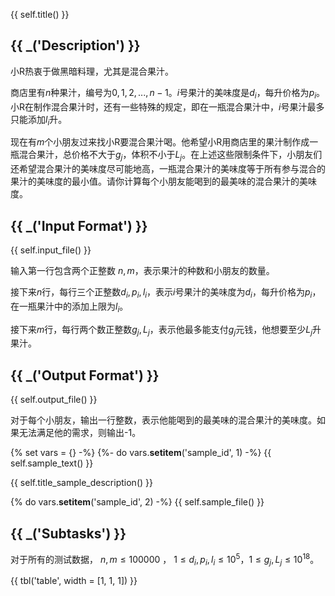 {{ self.title() }}

## {{ _('Description') }}

小R热衷于做黑暗料理，尤其是混合果汁。

商店里有$n$种果汁，编号为$0,1,2,...,n-1$。$i$号果汁的美味度是$d_i$，每升价格为$p_i$。小R在制作混合果汁时，还有一些特殊的规定，即在一瓶混合果汁中，$i$号果汁最多只能添加$l_i$升。

现在有$m$个小朋友过来找小R要混合果汁喝。他希望小R用商店里的果汁制作成一瓶混合果汁，总价格不大于$g_j$，体积不小于$L_j$。在上述这些限制条件下，小朋友们还希望混合果汁的美味度尽可能地高，一瓶混合果汁的美味度等于所有参与混合的果汁的美味度的最小值。请你计算每个小朋友能喝到的最美味的混合果汁的美味度。

## {{ _('Input Format') }}

{{ self.input_file() }}

输入第一行包含两个正整数 $n,m$，表示果汁的种数和小朋友的数量。

接下来$n$行，每行三个正整数$d_i,p_i,l_i$，表示$i$号果汁的美味度为$d_i$，每升价格为$p_i$，在一瓶果汁中的添加上限为$l_i$。

接下来$m$行，每行两个数正整数$g_j,L_j$，表示他最多能支付$g_j$元钱，他想要至少$L_j$升果汁。

## {{ _('Output Format') }}

{{ self.output_file() }}

对于每个小朋友，输出一行整数，表示他能喝到的最美味的混合果汁的美味度。如果无法满足他的需求，则输出-1。

{% set vars = {} -%}
{%- do vars.__setitem__('sample_id', 1) -%}
{{ self.sample_text() }}

{{ self.title_sample_description() }}

{% do vars.__setitem__('sample_id', 2) -%}
{{ self.sample_file() }}

## {{ _('Subtasks') }}

对于所有的测试数据， $n,m\leq 100000$ ， $1\le d_i,p_i,l_i\le 10^5$，$1\le g_j,L_j\le10^{18}$。

{{ tbl('table', width = [1, 1, 1]) }}



